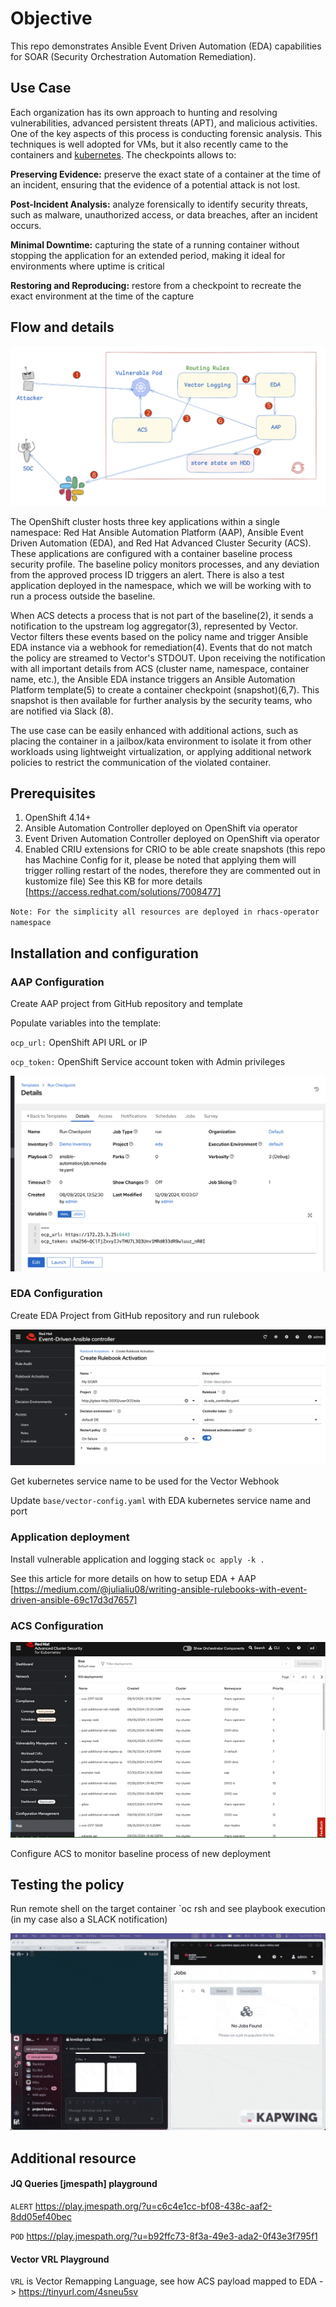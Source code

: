 # Objective

This repo demonstrates Ansible Event Driven Automation (EDA) capabilities for SOAR (Security Orchestration Automation Remediation).

## Use Case

Each organization has its own approach to hunting and resolving vulnerabilities, advanced persistent threats (APT), and malicious activities. One of the key aspects of this process is conducting forensic analysis. This techniques is well adopted for VMs, but it also recently came to the containers and [kubernetes](https://kubernetes.io/blog/2022/12/05/forensic-container-checkpointing-alpha/>). The checkpoints allows to:

**Preserving Evidence:** preserve the exact state of a container at the time of an incident, ensuring that the evidence of a potential attack is not lost.

**Post-Incident Analysis:** analyze forensically to identify security threats, such as malware, unauthorized access, or data breaches, after an incident occurs.

**Minimal Downtime:** capturing the state of a running container without stopping the application for an extended period, making it ideal for environments where uptime is critical

**Restoring and Reproducing:** restore from a checkpoint to recreate the exact environment at the time of the capture

## Flow and details

![diagarm](./doc/images/diagram.png)

The OpenShift cluster hosts three key applications within a single namespace: Red Hat Ansible Automation Platform (AAP), Ansible Event Driven Automation (EDA), and Red Hat Advanced Cluster Security (ACS). These applications are configured with a container baseline process security profile. The baseline policy monitors processes, and any deviation from the approved process ID triggers an alert. There is also a test application deployed in the namespace, which we will be working with to run a process outside the baseline.

When ACS detects a process that is not part of the baseline(2), it sends a notification to the upstream log aggregator(3), represented by Vector. Vector filters these events based on the policy name and trigger Ansible EDA instance via a webhook for remediation(4). Events that do not match the policy are streamed to Vector's STDOUT. Upon receiving the notification with all important details from ACS (cluster name, namespace, container name, etc.), the Ansible EDA instance triggers an Ansible Automation Platform template(5) to create a container checkpoint (snapshot)(6,7). This snapshot is then available for further analysis by the security teams, who are notified via Slack (8).

The use case can be easily enhanced with additional actions, such as placing the container in a jailbox/kata environment to isolate it from other workloads using lightweight virtualization, or applying additional network policies to restrict the communication of the violated container.

## Prerequisites

1. OpenShift 4.14+
2. Ansible Automation Controller deployed on OpenShift via operator
3. Event Driven Automation Controller deployed on OpenShift via operator
4. Enabled CRIU extensions for CRIO to be able create snapshots (this repo has Machine Config for it, please be noted that applying them will trigger rolling restart of the nodes, therefore they are commented out in kustomize file) See this KB for more details [https://access.redhat.com/solutions/7008477]

`Note: For the simplicity all resources are deployed in rhacs-operator namespace`

## Installation and configuration

### AAP Configuration

Create AAP project from GitHub repository and template

Populate variables into the template:

`ocp_url:` OpenShift API URL or IP

`ocp_token:` OpenShift Service account token with Admin privileges

![aap](./doc/images/aap-templ.png)

### EDA Configuration

Create EDA Project from GitHub repository and run rulebook

![eda](./doc/images/eda-rulebook.png)

Get kubernetes service name to be used for the Vector Webhook

Update `base/vector-config.yaml` with EDA kubernetes service name and port

### Application deployment

Install vulnerable application and logging stack
`oc apply -k .`

See this article for more details on how to setup EDA + AAP [https://medium.com/@julialiu08/writing-ansible-rulebooks-with-event-driven-ansible-69c17d3d7657]

### ACS Configuration

![alt text](./doc/images/acs_baseline.gif)

Configure ACS to monitor baseline process of new deployment

## Testing the policy

Run remote shell on the target container `oc rsh and see playbook execution (in my case also a SLACK notification)

![alt text](./doc/images/demo.gif)

## Additional resource

#### JQ Queries [jmespath] playground

`ALERT` https://play.jmespath.org/?u=c6c4e1cc-bf08-438c-aaf2-8dd05ef40bec

`POD` https://play.jmespath.org/?u=b92ffc73-8f3a-49e3-ada2-0f43e3f795f1

#### Vector VRL Playground

`VRL` is Vector Remapping Language, see how ACS payload mapped to EDA -> https://tinyurl.com/4sneu5sv

